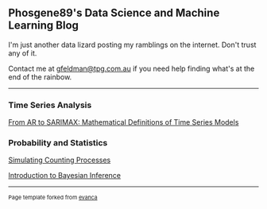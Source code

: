 ## Phosgene89's Data Science and Machine Learning Blog
I'm just another data lizard posting my ramblings on the internet. Don't trust any of it.

Contact me at gfeldman@tpg.com.au if you need help finding what's at the end of the rainbow.

---

### Time Series Analysis

[From AR to SARIMAX: Mathematical Definitions of Time Series Models](https://phosgene89.github.io/sarima)

### Probability and Statistics
[Simulating Counting Processes](https://phosgene89.github.io/simulating_counting_processes)

[Introduction to Bayesian Inference](https://phosgene89.github.io/bayesian_inference)




---
<p style="font-size:11px">Page template forked from <a href="https://github.com/evanca/quick-portfolio">evanca</a></p>
<!-- Remove above link if you don't want to attibute -->
